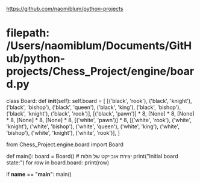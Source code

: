 https://github.com/naomiblum/python-projects

# filepath: /Users/naomiblum/Documents/GitHub/python-projects/Chess_Project/engine/board.py

class Board:
    def __init__(self):
        self.board = [
            [('black', 'rook'), ('black', 'knight'), ('black', 'bishop'), ('black', 'queen'), ('black', 'king'), ('black', 'bishop'), ('black', 'knight'), ('black', 'rook')],
            [('black', 'pawn')] * 8,
            [None] * 8,
            [None] * 8,
            [None] * 8,
            [None] * 8,
            [('white', 'pawn')] * 8,
            [('white', 'rook'), ('white', 'knight'), ('white', 'bishop'), ('white', 'queen'), ('white', 'king'), ('white', 'bishop'), ('white', 'knight'), ('white', 'rook')],
        ]

from Chess_Project.engine.board import Board

def main():
    board = Board()  # יצירת אובייקט של הלוח
    print("Initial board state:")
    for row in board.board:
        print(row)

if __name__ == "__main__":
    main()
